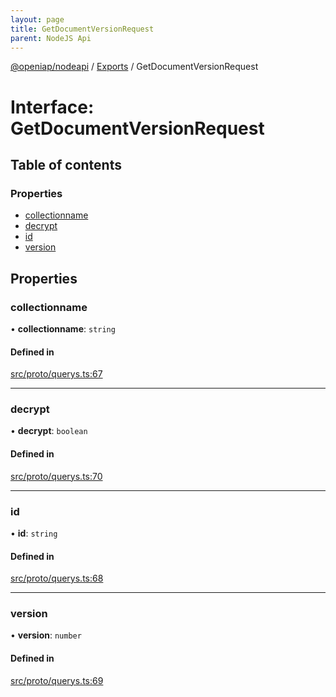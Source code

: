 ```yaml
---
layout: page
title: GetDocumentVersionRequest
parent: NodeJS Api
---
```

[@openiap/nodeapi](../README) / [Exports](../modules) / GetDocumentVersionRequest

# Interface: GetDocumentVersionRequest

## Table of contents

### Properties

- [collectionname](GetDocumentVersionRequest#collectionname)
- [decrypt](GetDocumentVersionRequest#decrypt)
- [id](GetDocumentVersionRequest#id)
- [version](GetDocumentVersionRequest#version)

## Properties

### collectionname

• **collectionname**: `string`

#### Defined in

[src/proto/querys.ts:67](https://github.com/openiap/nodeapi/blob/a6b5438/src/proto/querys.ts#L67)

___

### decrypt

• **decrypt**: `boolean`

#### Defined in

[src/proto/querys.ts:70](https://github.com/openiap/nodeapi/blob/a6b5438/src/proto/querys.ts#L70)

___

### id

• **id**: `string`

#### Defined in

[src/proto/querys.ts:68](https://github.com/openiap/nodeapi/blob/a6b5438/src/proto/querys.ts#L68)

___

### version

• **version**: `number`

#### Defined in

[src/proto/querys.ts:69](https://github.com/openiap/nodeapi/blob/a6b5438/src/proto/querys.ts#L69)
